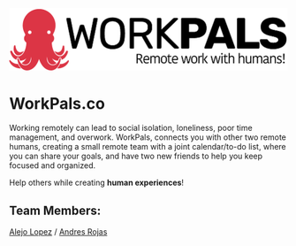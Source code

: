 ![Work Pals CO](images/workpals-logo.png?raw=true "WorkPals.co")

# WorkPals.co
Working remotely can lead to social isolation, loneliness, poor time management, and overwork. WorkPals, connects you with other two remote humans, creating a small remote team with a joint calendar/to-do list, where you can share your goals, and have two new friends to help you keep focused and organized.

Help others while creating __human experiences__!

## Team Members:

[Alejo Lopez](https://www.linkedin.com/in/alejolo311/) / [Andres Rojas](https://www.linkedin.com/in/andreserojasi/)
